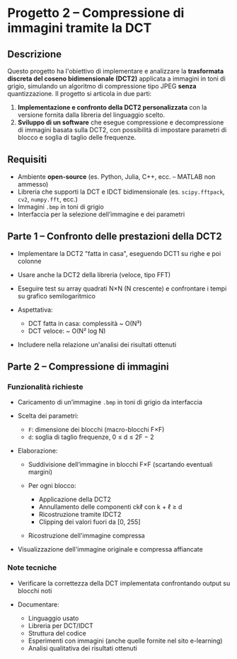 # Progetto 2 – Compressione di immagini tramite la DCT

## Descrizione

Questo progetto ha l'obiettivo di implementare e analizzare la **trasformata discreta del coseno bidimensionale (DCT2)** applicata a immagini in toni di grigio, simulando un algoritmo di compressione tipo JPEG **senza** quantizzazione. Il progetto si articola in due parti:

1. **Implementazione e confronto della DCT2 personalizzata** con la versione fornita dalla libreria del linguaggio scelto.
2. **Sviluppo di un software** che esegue compressione e decompressione di immagini basata sulla DCT2, con possibilità di impostare parametri di blocco e soglia di taglio delle frequenze.

## Requisiti

* Ambiente **open-source** (es. Python, Julia, C++, ecc. – MATLAB non ammesso)
* Libreria che supporti la DCT e IDCT bidimensionale (es. `scipy.fftpack`, `cv2`, `numpy.fft`, ecc.)
* Immagini `.bmp` in toni di grigio
* Interfaccia per la selezione dell’immagine e dei parametri

## Parte 1 – Confronto delle prestazioni della DCT2

* Implementare la DCT2 "fatta in casa", eseguendo DCT1 su righe e poi colonne
* Usare anche la DCT2 della libreria (veloce, tipo FFT)
* Eseguire test su array quadrati N×N (N crescente) e confrontare i tempi su grafico semilogaritmico
* Aspettativa:

  * DCT fatta in casa: complessità \~ O(N³)
  * DCT veloce: \~ O(N² log N)
* Includere nella relazione un'analisi dei risultati ottenuti

## Parte 2 – Compressione di immagini

### Funzionalità richieste

* Caricamento di un’immagine `.bmp` in toni di grigio da interfaccia
* Scelta dei parametri:

  * `F`: dimensione dei blocchi (macro-blocchi F×F)
  * `d`: soglia di taglio frequenze, 0 ≤ d ≤ 2F − 2
* Elaborazione:

  * Suddivisione dell’immagine in blocchi F×F (scartando eventuali margini)
  * Per ogni blocco:

    * Applicazione della DCT2
    * Annullamento delle componenti ckℓ con k + ℓ ≥ d
    * Ricostruzione tramite IDCT2
    * Clipping dei valori fuori da \[0, 255]
  * Ricostruzione dell'immagine compressa
* Visualizzazione dell'immagine originale e compressa affiancate

### Note tecniche

* Verificare la correttezza della DCT implementata confrontando output su blocchi noti
* Documentare:

  * Linguaggio usato
  * Libreria per DCT/IDCT
  * Struttura del codice
  * Esperimenti con immagini (anche quelle fornite nel sito e-learning)
  * Analisi qualitativa dei risultati ottenuti

